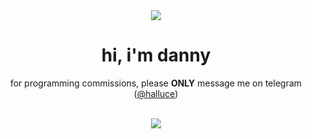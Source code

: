 <div align="center">
  <img src="https://media.discordapp.net/attachments/958517294047301734/1118759330443960330/0Vlylnm.png?width=2520&height=120">
</div>


<div align="center">

# hi, i'm danny

for programming commissions, please **ONLY** message me on telegram ([@halluce](https://t.me/halluce))
</div>

<br/>

<div align="center">
  <img src="https://media.discordapp.net/attachments/958517294047301734/1118760576395522100/8gBf917.png?width=2520&height=120">  
</div>
